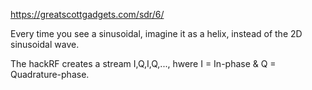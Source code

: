 
https://greatscottgadgets.com/sdr/6/

Every time you see a sinusoidal, imagine it as a helix, instead of the 2D sinusoidal wave.

The hackRF creates a stream I,Q,I,Q,..., hwere I = In-phase & Q = Quadrature-phase.
